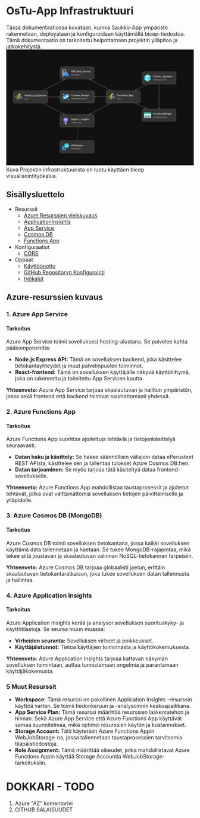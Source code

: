 # OsTu-App Infrastruktuuri
Tässä dokumentaatiossa kuvataan, kuinka Saukko-App ympäristö rakennetaan, deployataan ja konfiguroidaan käyttämällä bicep-tiedostoa. Tämä dokumentaatio on tarkoitettu helpottamaan projektin ylläpitoa ja jatkokehitystä.
![Kuva infrasta](img/infra.png)
Kuva Projektin infrastruktuurista on luotu käyttäen bicep visualisointityökalua.

## Sisällysluettelo
* Resurssit
  * [Azure Resurssien yleiskuvaus](#azure-resurssien-kuvaus)
  * [ApplicationInsights](applicationInsights.md)
  * [App Service](appService.md)
  * [Cosmos DB](cosmos.md)
  * [Functions App](functionsApp.md)
* Konfiguraatiot
  * [CORS](cors.md)
* Oppaat
  * [Käyttöönotto](infra.md)
  * [GitHub Repositoryn Konfigurointi](github.md)
  * [työkalut](tools.md)

## Azure-resurssien kuvaus
### 1. Azure App Service
#### Tarkoitus
Azure App Service toimii sovelluksesi hosting-alustana. Se palvelee kahta pääkomponenttia:
* **Node.js Express API:** Tämä on sovelluksen backend, joka käsittelee tietokantayhteydet ja muut palvelinpuolen toiminnot.
* **React-frontend:** Tämä on sovelluksen käyttäjälle näkyvä käyttöliittymä, joka on rakennettu ja toimitettu App Servicen kautta.

**Yhteenveto:** Azure App Service tarjoaa skaalautuvan ja hallitun ympäristön, jossa sekä frontend että backend toimivat saumattomasti yhdessä.
### 2. Azure Functions App
#### Tarkoitus
Azure Functions App suorittaa ajoitettuja tehtäviä ja tietojenkäsittelyä seuraavasti:
* **Datan haku ja käsittely:** Se hakee säännöllisin väliajoin dataa ePerusteet REST APIsta, käsittelee sen ja tallentaa tulokset Azure Cosmos DB:hen.
* **Datan tarjoaminen:** Se myös tarjoaa tätä käsiteltyä dataa frontend-sovellukselle.

**Yhteenveto:** Azure Functions App mahdollistaa taustaprosessit ja ajoitetut tehtävät, jotka ovat välttämättömiä sovelluksen tietojen päivittämiselle ja ylläpidolle.
### 3. Azure Cosmos DB (MongoDB)
#### Tarkoitus
Azure Cosmos DB toimii sovelluksen tietokantana, jossa kaikki sovelluksen käyttämä data tallennetaan ja haetaan. Se tukee MongoDB-rajapintaa, mikä tekee siitä joustavan ja skaalautuvan valinnan NoSQL-tietokannan tarpeisiin.

**Yhteenveto:** Azure Cosmos DB tarjoaa globaalisti jaetun, erittäin skaalautuvan tietokantaratkaisun, joka tukee sovelluksen datan tallennusta ja hallintaa.
### 4. Azure Application Insights
#### Tarkoitus
Azure Application Insights kerää ja analysoi sovelluksen suorituskyky- ja käyttötilastoja. Se seuraa muun muassa:
* **Virheiden seuranta:** Sovelluksen virheet ja poikkeukset.
* **Käyttäjäistunnot:** Tietoa käyttäjien toiminnasta ja käyttökokemuksesta.

**Yhteenveto:** Azure Application Insights tarjoaa kattavan näkymän sovelluksen toimintaan, auttaa tunnistamaan ongelmia ja parantamaan käyttäjäkokemusta.
### 5 Muut Resurssit
* **Workspace:** Tämä resurssi on pakollinen Application Insights -resurssin käyttöä varten. Se toimii tiedonkeruun ja -analysoinnin keskuspaikkana.
* **App Service Plan:** Tämä resurssi määrittää resurssien laskentatehon ja hinnan. Sekä Azure App Service että Azure Functions App käyttävät samaa suunnitelmaa, mikä optimoi resurssien käytön ja kustannukset.
* **Storage Account:** Tätä käytetään Azure Functions Appin WebJobStorage-na, jossa tallennetaan taustaprosessien tarvitsemia tilapäistiedostoja.
* **Role Assignment:** Tämä määrittää oikeudet, jotka mahdollistavat Azure Functions Appin käyttää Storage Accountia WebJobStorage-tarkoituksiin.

# DOKKARI - TODO
1. Azure "AZ" komentorivi
3. GITHUB SALAISUUDET
